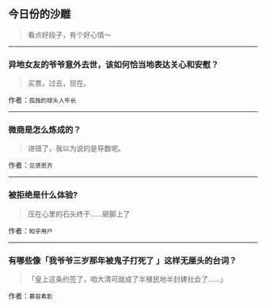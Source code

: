 ## 今日份的沙雕

> 看点好段子，有个好心情～


 
---

### 异地女友的爷爷意外去世，该如何恰当地表达关心和安慰？

> 买票，过去，现在。


作者：`孤独的球头人牛长`

---

### 微商是怎么炼成的？

> 进错了，我以为说的是导数呢。


作者：`见贤思齐`

---

### 被拒绝是什么体验?

> 压在心里的石头终于……砸脚上了


作者：`知乎用户`

---

### 有哪些像「我爷爷三岁那年被鬼子打死了 」这样无厘头的台词？

> 「皇上这条约签了，咱大清可就成了半殖民地半封建社会了……」


作者：`慕容素影`